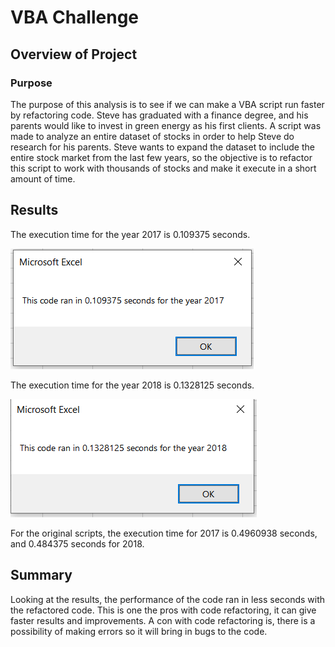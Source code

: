 # VBA Challenge

## Overview of Project

### Purpose

The purpose of this analysis is to see if we can make a VBA script run faster by refactoring code.
Steve has graduated with a finance degree, and his parents would like to invest in green energy as his first clients.
A script was made to analyze an entire dataset of stocks in order to help Steve do research for his parents. Steve wants to
expand the dataset to include the entire stock market from the last few years, so the objective is to refactor this script to work 
with thousands of stocks and make it execute in a short amount of time. 

## Results

The execution time for the year 2017 is 0.109375 seconds. 

![VBA_Challenge_2017.PNG](/resources/VBA_Challenge_2017.PNG)

The execution time for the year 2018 is 0.1328125 seconds.

![VBA_Challenge_2018.PNG](/resources/VBA_Challenge_2018.PNG)

For the original scripts, the execution time for 2017 is 0.4960938 seconds, and 0.484375 seconds for 2018. 

## Summary
Looking at the results, the performance of the code ran in less seconds with the refactored code. This is one the pros with code 
refactoring, it can give faster results and improvements. A con with code refactoring is, there is a possibility of making errors
so it will bring in bugs to the code. 